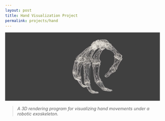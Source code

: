 ```yaml
---
layout: post
title: Hand Visualization Project
permalink: projects/hand
---
```


![Hand Visualization Project.](/assets/hand2.png "Hand Visualization Project.")

> *A 3D rendering program for visualizing hand movements under a robotic exoskeleton.*

<!--more-->


